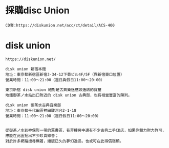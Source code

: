 # 採購disc Union
```
CD套:https://diskunion.net/acc/ct/detail/ACS-400
```
# disk union
```
https://diskunion.net/

disk union 新宿本館
地址：東京都新宿區新宿3-34-12下菊ビル4F/5F（靠新宿東口位置）
營業時間：11:00～21:00（週日與假日11:00～20:00）

東京新宿 disk union 絕對是古典樂迷應該造訪的寶窟
地鐵御茶ノ水站出口附近的 disk union 古典部，也有相當豐富的陳列。

disk union 御茶水古典音樂部
地址：東京都千代田區神田駿河台2-1-18
營業時間：11:00～21:00（週日假日11:00～20:00）


從御茶ノ水到神保町一帶的舊書區，巷弄樓房中還有不少古典二手CD店，如果你體力財力許可，應能在此區掘出不少珍貴錄音；
對於許多網路搜尋無著，絕版已久的夢幻逸品，也或可在此得償宿願。
```
# 
```

```
# 
```

```
# 
```

```
# 
```

```
# 
```

```
